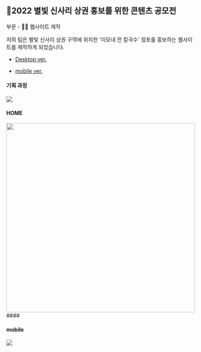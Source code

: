 ## 🌌2022 별빛 신사리 상권 홍보를 위한 콘텐츠 공모전 


부문 - 👩‍💻 웹사이트 제작


저희 팀은 별빛 신사리 상권 구역에 위치한 '이모네 전 칼국수' 점포를 홍보하는 웹사이트를 제작하게 되었습니다.     

* [Desktop ver.](#home)

* [mobile ver.](#mobile)        

#### 기획 과정
<img src="https://postfiles.pstatic.net/MjAyMjA5MjNfNjEg/MDAxNjYzOTMyNTI0Mzgx.dNvDdr8oKa388iiPR0PdcFvboTSKxXe239DOcbrseeUg.gZwhQF5HjSXy95MSibZPZwrlbRN1w2OblisEbW0NL7Eg.PNG.formybliss7288/image.png?type=w966" >




#### HOME
<img src="https://postfiles.pstatic.net/MjAyMjA5MjNfMTAy/MDAxNjYzOTM4NTI3MDk3._wWASSvWunzIslJU1JgVYS3kcypTeAgyuwhNAMT8pwEg.nnYxVcARgDeD8A96fsAg4yy26AmDgfkO2amDzXf0zvcg.PNG.formybliss7288/image.png?type=w966" width="500">
####


#### mobile
<img src="https://postfiles.pstatic.net/MjAyMjA5MjNfMjMg/MDAxNjYzOTM2MTY1MDg1.5j6pRqZw63UBD56D_uaAFZrlC0AzzJnTDEKtFpcjPgQg.FyveIXmOi3AAy5ehh0kpDXF3es_5lZ0ypuPd2MnLJx4g.PNG.formybliss7288/image.png?type=w966">
